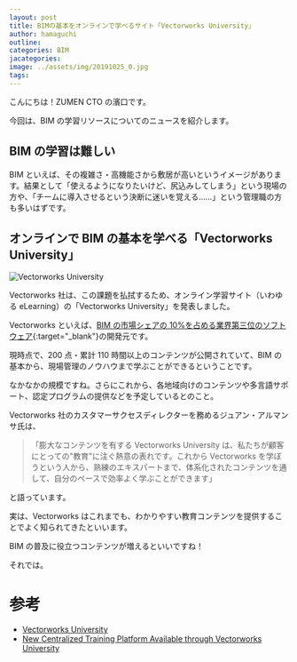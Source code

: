 ```yaml
---
layout: post
title: BIMの基本をオンラインで学べるサイト「Vectorworks University」
author: hamaguchi
outline:
categories: BIM
jacategories:
image: ../assets/img/20191025_0.jpg
tags:
---
```


こんにちは！ZUMEN CTO の濱口です。

今回は、BIM の学習リソースについてのニュースを紹介します。

## BIM の学習は難しい

BIM といえば、その複雑さ・高機能さから敷居が高いというイメージがあります。結果として「使えるようになりたいけど、尻込みしてしまう」という現場の方や、「チームに導入させるという決断に迷いを覚える……」という管理職の方も多いはずです。

## オンラインで BIM の基本を学べる「Vectorworks University」

![Vectorworks University](../../../../assets/img/20191025_0.jpg)

Vectorworks 社は、この課題を払拭するため、オンライン学習サイト（いわゆる eLearning）の「Vectorworks University」を発表しました。

Vectorworks といえば、[BIM の市場シェアの 10%を占める業界第三位のソフトウェア](http://constructioncode.blogspot.com/2013/01/bim-objects-from-manufacturers.html){:target="\_blank"}の開発元です。

現時点で、200 点・累計 110 時間以上のコンテンツが公開されていて、BIM の基本から、現場管理のノウハウまで学ぶことができるということです。

なかなかの規模ですね。さらにこれから、各地域向けのコンテンツや多言語サポート、認定プログラムの提供などを予定しているとのこと。

Vectorworks 社のカスタマーサクセスディレクターを務めるジュアン・アルマンサ氏は、

> 「膨大なコンテンツを有する Vectorworks University は、私たちが顧客にとっての"教育"に注ぐ熱意の表れです。これから Vectorworks を学ぼうという人から、熟練のエキスパートまで、体系化されたコンテンツを通して、自分のペースで効率よく学ぶことができます」

と語っています。

実は、Vectorworks はこれまでも、わかりやすい教育コンテンツを提供することでよく知られてきたといいます。

BIM の普及に役立つコンテンツが増えるといいですね！

それでは。

# 参考

- [Vectorworks University](https://university.vectorworks.net/)
- [New Centralized Training Platform Available through Vectorworks University](https://thebimhub.com/2019/10/02/new-centralized-training-platform-available/)
